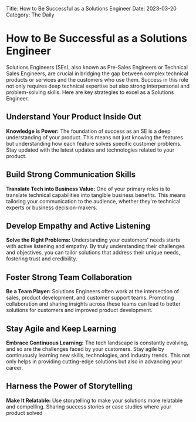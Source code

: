 Title: How to Be Successful as a Solutions Engineer
Date: 2023-03-20
Category: The Daily


# How to Be Successful as a Solutions Engineer

Solutions Engineers (SEs), also known as Pre-Sales Engineers or Technical Sales Engineers, are crucial in bridging the gap between complex technical products or services and the customers who use them. Success in this role not only requires deep technical expertise but also strong interpersonal and problem-solving skills. Here are key strategies to excel as a Solutions Engineer.

## Understand Your Product Inside Out

**Knowledge is Power:** The foundation of success as an SE is a deep understanding of your product. This means not just knowing the features but understanding how each feature solves specific customer problems. Stay updated with the latest updates and technologies related to your product.

## Build Strong Communication Skills

**Translate Tech into Business Value:** One of your primary roles is to translate technical capabilities into tangible business benefits. This means tailoring your communication to the audience, whether they're technical experts or business decision-makers.

## Develop Empathy and Active Listening

**Solve the Right Problems:** Understanding your customers' needs starts with active listening and empathy. By truly understanding their challenges and objectives, you can tailor solutions that address their unique needs, fostering trust and credibility.

## Foster Strong Team Collaboration

**Be a Team Player:** Solutions Engineers often work at the intersection of sales, product development, and customer support teams. Promoting collaboration and sharing insights across these teams can lead to better solutions for customers and improved product development.

## Stay Agile and Keep Learning

**Embrace Continuous Learning:** The tech landscape is constantly evolving, and so are the challenges faced by your customers. Stay agile by continuously learning new skills, technologies, and industry trends. This not only helps in providing cutting-edge solutions but also in advancing your career.

## Harness the Power of Storytelling

**Make It Relatable:** Use storytelling to make your solutions more relatable and compelling. Sharing success stories or case studies where your product solved